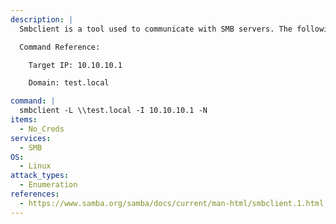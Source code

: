 ```yaml
---
description: |
  Smbclient is a tool used to communicate with SMB servers. The following command will list out all available shares on the target server using anonymous login.

  Command Reference:

  	Target IP: 10.10.10.1

  	Domain: test.local

command: |
  smbclient -L \\test.local -I 10.10.10.1 -N
items:
  - No_Creds
services:
  - SMB
OS:
  - Linux
attack_types:
  - Enumeration
references:
  - https://www.samba.org/samba/docs/current/man-html/smbclient.1.html
---
```

